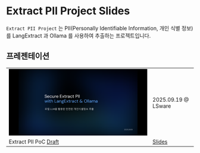 # Extract PII Project Slides

`Extract PII Project` 는 PII(Personally Identifiable Information, 개인 식별 정보)를 LangExtract 과 Ollama 를 사용하여 추출하는 프로젝트입니다.

## 프레젠테이션

|   |   |
|---|---|
| ![Extract PII PoC Slides Screenshot](./packages/./extract-pii-poc/public/extract-pii-poc-slides-screenshot.png) | 2025.09.19 @ LSware |
| Extract PII PoC [Draft](./packages/extract-pii-poc/docs/draft.md) | [Slides](https://huketo.github.io/extract-pii-slides/extract-pii-poc/#/1) |
